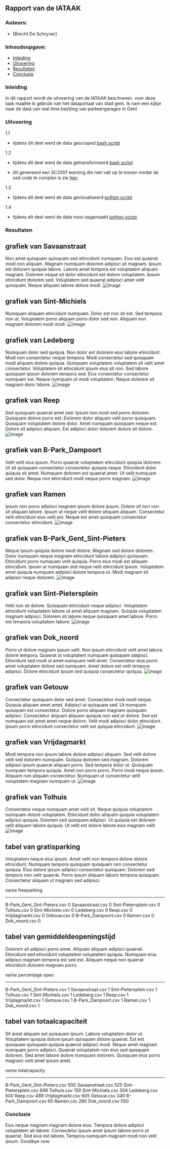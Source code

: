## Rapport van de IATAAK
### Auteurs:
 - [Brecht De Schryver]
### Inhoudsopgave:
 - [Inleiding](#inleiding)
 - [Uitvoering](#uitvoering)
 - [Resultaten](#resultaten)
 - [Conclusie](#conclusie)
### Inleiding
In dit rapport wordt de uitvoering van de IATAAK beschreven. voor deze taak maakte ik gebruik van het dataportaal van stad gent. Ik nam een kijkje naar de data van real time beztting van parkeergarages in Gent
### Uitvoering
1.1
 - tijdens dit deel werd de data gescraped
[bash script](https://github.com/BrechtDeSchryver/iataak/blob/main/scripts/webscraper.sh)

1.2
 - tijdens dit deel werd de data getransformeerd
[bash script](https://github.com/BrechtDeSchryver/iataak/blob/main/scripts/transform.sh)

 - dit genereerd een SC2001 warning die niet valt op te lossen omdat de sed code te complex is zie [hier](https://www.shellcheck.net/wiki/SC2001)

1.3
 - tijdens dit deel werd de data gevisualiseerd
[python script](https://github.com/BrechtDeSchryver/iataak/blob/main/scripts/analyse.py)

1.4
 - tijdens dit deel werd de data mooi opgemaakt
[python script](https://github.com/BrechtDeSchryver/iataak/blob/main/scripts/report.py)
### Resultaten
## grafiek van Savaanstraat
Non amet quisquam quisquam sed etincidunt numquam. Eius est quaerat modi non aliquam. Magnam numquam dolorem adipisci sit magnam. Ipsum est dolorem quiquia labore. Labore amet tempora est voluptatem aliquam magnam. Dolorem neque sit dolor etincidunt est dolore voluptatem. Ipsum etincidunt dolorem sed. Voluptatem sed quaerat adipisci amet velit quisquam. Neque aliquam labore dolore modi.
![image](https://github.com/BrechtDeSchryver/iataak/blob/main/csvimage/Savaanstraat.csv.png)
## grafiek van Sint-Michiels
Numquam aliquam etincidunt numquam. Dolor est non sit est. Sed tempora non ut. Voluptatem porro aliquam porro dolor sed non. Aliquam non magnam dolorem modi modi.
![image](https://github.com/BrechtDeSchryver/iataak/blob/main/csvimage/Sint-Michiels.csv.png)
## grafiek van Ledeberg
Numquam dolor sed quiquia. Non dolor est dolorem eius labore etincidunt. Modi non consectetur neque tempora. Modi consectetur sed quisquam modi aliquam dolore quiquia. Quisquam voluptatem voluptatem sit velit amet consectetur. Voluptatem sit etincidunt ipsum eius sit non. Sed labore quisquam ipsum dolorem tempora sed. Eius consectetur consectetur numquam est. Neque numquam ut modi voluptatem. Neque dolorem sit magnam dolor labore.
![image](https://github.com/BrechtDeSchryver/iataak/blob/main/csvimage/Ledeberg.csv.png)
## grafiek van Reep
Sed quisquam quaerat amet sed. Ipsum non modi sed porro dolorem. Quisquam dolore porro est. Dolorem dolor aliquam velit porro quisquam. Quisquam voluptatem dolore dolor. Amet numquam quisquam neque est. Dolore sit adipisci aliquam. Est adipisci dolor dolorem dolore sit dolore.
![image](https://github.com/BrechtDeSchryver/iataak/blob/main/csvimage/Reep.csv.png)
## grafiek van B-Park_Dampoort
Velit velit eius ipsum. Porro quaerat voluptatem etincidunt quiquia dolorem. Ut sit quisquam consectetur consectetur quiquia neque. Etincidunt dolor quiquia sit amet. Numquam dolorem est quaerat amet. Ut velit numquam sed dolor. Neque non etincidunt modi neque porro magnam.
![image](https://github.com/BrechtDeSchryver/iataak/blob/main/csvimage/B-Park_Dampoort.csv.png)
## grafiek van Ramen
Ipsum non porro adipisci magnam ipsum dolore ipsum. Dolore sit non non sit aliquam labore. Ipsum ut neque velit dolore aliquam aliquam. Consectetur velit etincidunt eius velit est. Neque est amet quisquam consectetur consectetur etincidunt.
![image](https://github.com/BrechtDeSchryver/iataak/blob/main/csvimage/Ramen.csv.png)
## grafiek van B-Park_Gent_Sint-Pieters
Neque ipsum quiquia dolore modi dolore. Magnam sed dolore dolorem. Dolor numquam neque magnam etincidunt labore adipisci quisquam. Etincidunt porro numquam velit quiquia. Porro eius modi est aliquam etincidunt. Ipsum ut numquam sed neque velit etincidunt ipsum. Voluptatem amet quiquia numquam adipisci dolore tempora ut. Modi magnam sit adipisci neque dolorem.
![image](https://github.com/BrechtDeSchryver/iataak/blob/main/csvimage/B-Park_Gent_Sint-Pieters.csv.png)
## grafiek van Sint-Pietersplein
Velit non sit dolore. Quisquam etincidunt neque adipisci. Voluptatem etincidunt voluptatem labore ut amet aliquam magnam. Quiquia voluptatem magnam adipisci. Dolorem sit labore neque quisquam amet labore. Porro est tempora voluptatem labore.
![image](https://github.com/BrechtDeSchryver/iataak/blob/main/csvimage/Sint-Pietersplein.csv.png)
## grafiek van Dok_noord
Porro ut dolore magnam ipsum velit. Non ipsum etincidunt velit amet labore dolore tempora. Quaerat ut voluptatem numquam quisquam adipisci. Etincidunt sed modi ut amet numquam velit amet. Consectetur eius porro amet voluptatem dolore sed numquam. Amet dolore est velit tempora adipisci. Dolore etincidunt ipsum sed quiquia consectetur quiquia.
![image](https://github.com/BrechtDeSchryver/iataak/blob/main/csvimage/Dok_noord.csv.png)
## grafiek van Getouw
Consectetur quisquam dolor sed amet. Consectetur modi modi neque. Quiquia aliquam amet amet. Adipisci ut quisquam sed. Ut numquam quisquam est consectetur. Dolore porro aliquam magnam quisquam adipisci. Consectetur aliquam aliquam quiquia non sed ut dolore. Sed est numquam est amet amet neque dolore. Velit modi adipisci dolor etincidunt. Ipsum porro etincidunt consectetur velit est quiquia etincidunt.
![image](https://github.com/BrechtDeSchryver/iataak/blob/main/csvimage/Getouw.csv.png)
## grafiek van Vrijdagmarkt
Modi tempora non ipsum labore dolore adipisci aliquam. Sed velit dolore velit sed dolorem numquam. Quiquia dolorem sed magnam. Dolorem adipisci ipsum quaerat aliquam porro. Sed tempora dolor ut. Quisquam numquam tempora quiquia. Amet non porro porro. Porro modi neque ipsum. Aliquam non aliquam consectetur. Numquam ut consectetur velit voluptatem magnam numquam ut.
![image](https://github.com/BrechtDeSchryver/iataak/blob/main/csvimage/Vrijdagmarkt.csv.png)
## grafiek van Tolhuis
Consectetur neque numquam amet velit sit. Neque quiquia voluptatem numquam dolore voluptatem. Etincidunt dolor aliquam quiquia voluptatem adipisci quiquia. Dolorem sed quisquam adipisci. Ut quiquia est dolorem velit aliquam labore quiquia. Ut velit est dolore labore eius magnam velit.
![image](https://github.com/BrechtDeSchryver/iataak/blob/main/csvimage/Tolhuis.csv.png)
## tabel van gratisparking
Voluptatem neque eius ipsum. Amet velit non tempora dolore dolore etincidunt. Numquam tempora quisquam quisquam non consectetur quiquia. Eius dolore ipsum adipisci consectetur quisquam. Dolorem sed tempora non velit quaerat. Porro ipsum aliquam labore tempora quisquam. Consectetur aliquam ut magnam sed adipisci.

name                            freeparking
----------------------------  -------------
B-Park_Gent_Sint-Pieters.csv              0
Savaanstraat.csv                          0
Sint-Pietersplein.csv                     0
Tolhuis.csv                               0
Sint-Michiels.csv                         0
Ledeberg.csv                              0
Reep.csv                                  0
Vrijdagmarkt.csv                          0
Getouw.csv                                0
B-Park_Dampoort.csv                       0
Ramen.csv                                 0
Dok_noord.csv                             0
## tabel van gemiddeldeopeningstijd
Dolorem sit adipisci porro amet. Aliquam aliquam adipisci quaerat. Etincidunt sed etincidunt voluptatem voluptatem quiquia. Numquam eius adipisci magnam tempora est sed est. Aliquam neque non quaerat etincidunt dolorem magnam porro.

name                            percentage open
----------------------------  -----------------
B-Park_Gent_Sint-Pieters.csv                  1
Savaanstraat.csv                              1
Sint-Pietersplein.csv                         1
Tolhuis.csv                                   1
Sint-Michiels.csv                             1
Ledeberg.csv                                  1
Reep.csv                                      1
Vrijdagmarkt.csv                              1
Getouw.csv                                    1
B-Park_Dampoort.csv                           1
Ramen.csv                                     1
Dok_noord.csv                                 1
## tabel van totaalcapaciteit
Sit amet aliquam est quisquam ipsum. Labore voluptatem dolor ut. Voluptatem quiquia dolore ipsum quisquam dolore quaerat. Est est quisquam quisquam quiquia quaerat adipisci modi. Neque amet magnam numquam porro adipisci. Quaerat voluptatem non eius sed quisquam dolorem. Sed amet labore dolore numquam dolorem. Quisquam eius porro magnam velit amet ipsum amet.

name                            totalcapacity
----------------------------  ---------------
B-Park_Gent_Sint-Pieters.csv              500
Savaanstraat.csv                          525
Sint-Pietersplein.csv                     698
Tolhuis.csv                               150
Sint-Michiels.csv                         304
Ledeberg.csv                              500
Reep.csv                                  489
Vrijdagmarkt.csv                          605
Getouw.csv                                340
B-Park_Dampoort.csv                        60
Ramen.csv                                 260
Dok_noord.csv                             550
### Conclusie
Eius neque magnam magnam dolore eius. Tempora dolore adipisci voluptatem sit labore. Consectetur ipsum amet ipsum labore porro ut quaerat. Sed eius est labore. Tempora numquam magnam modi non velit ipsum.
Goodbye now